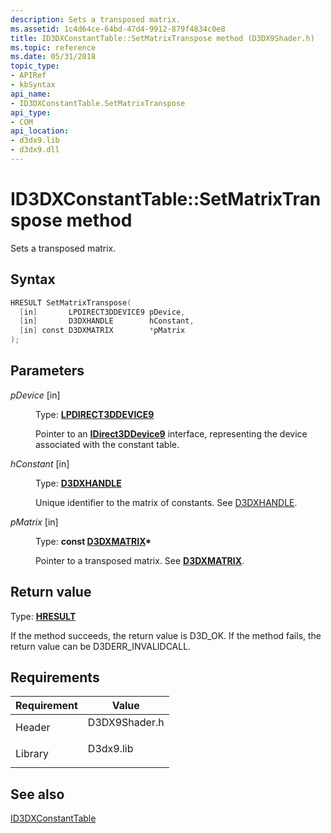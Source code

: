 ```yaml
---
description: Sets a transposed matrix.
ms.assetid: 1c4d64ce-64bd-47d4-9912-879f4834c0e8
title: ID3DXConstantTable::SetMatrixTranspose method (D3DX9Shader.h)
ms.topic: reference
ms.date: 05/31/2018
topic_type:
- APIRef
- kbSyntax
api_name:
- ID3DXConstantTable.SetMatrixTranspose
api_type:
- COM
api_location:
- d3dx9.lib
- d3dx9.dll
---
```


# ID3DXConstantTable::SetMatrixTranspose method

Sets a transposed matrix.

## Syntax


```C++
HRESULT SetMatrixTranspose(
  [in]       LPDIRECT3DDEVICE9 pDevice,
  [in]       D3DXHANDLE        hConstant,
  [in] const D3DXMATRIX        *pMatrix
);
```



## Parameters

<dl> <dt>

*pDevice* \[in\]
</dt> <dd>

Type: **[**LPDIRECT3DDEVICE9**](/windows/win32/api/d3d9helper/nn-d3d9helper-idirect3ddevice9)**

Pointer to an [**IDirect3DDevice9**](/windows/win32/api/d3d9helper/nn-d3d9helper-idirect3ddevice9) interface, representing the device associated with the constant table.

</dd> <dt>

*hConstant* \[in\]
</dt> <dd>

Type: **[D3DXHANDLE](dx9-graphics-reference-effects-constants.md)**

Unique identifier to the matrix of constants. See [D3DXHANDLE](dx9-graphics-reference-effects-constants.md).

</dd> <dt>

*pMatrix* \[in\]
</dt> <dd>

Type: **const [**D3DXMATRIX**](d3dxmatrix.md)\***

Pointer to a transposed matrix. See [**D3DXMATRIX**](d3dxmatrix.md).

</dd> </dl>

## Return value

Type: **[**HRESULT**](https://msdn.microsoft.com/library/Bb401631(v=MSDN.10).aspx)**

If the method succeeds, the return value is D3D\_OK. If the method fails, the return value can be D3DERR\_INVALIDCALL.

## Requirements



| Requirement | Value |
|--------------------|------------------------------------------------------------------------------------------|
| Header<br/>  | <dl> <dt>D3DX9Shader.h</dt> </dl> |
| Library<br/> | <dl> <dt>D3dx9.lib</dt> </dl>     |



## See also

<dl> <dt>

[ID3DXConstantTable](id3dxconstanttable.md)
</dt> </dl>

 

 
